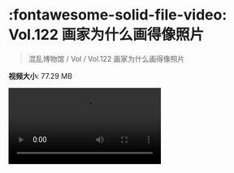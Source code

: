 # :fontawesome-solid-file-video: Vol.122 画家为什么画得像照片

> 混乱博物馆 / Vol / Vol.122 画家为什么画得像照片

**视频大小**: 77.29 MB

<div class="video"><video src="https://file.hsyhx.top/archive/混乱博物馆/Vol/Vol.122 画家为什么画得像照片.mp4" controls preload>🤔 您的浏览器不支持 video 标签</video></div>